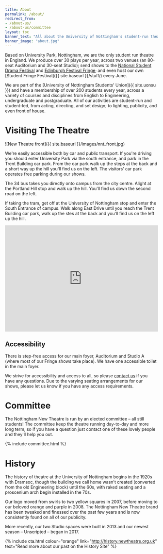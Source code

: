```yaml
---
title: About
permalink: /about/
redirect_from:
- /about-us/
- /about-us/committee
layout: toc 
banner_text: "All about the University of Nottingham's student-run theatre"
banner_image: "about.jpg"
---
```


Based on University Park, Nottingham, we are the only student run theatre in England. We produce over 30 plays per year, across two venues (an 80-seat Auditorium and 30-seat Studio); send shows to the [National Student Drama Festival](http://nsdf.org.uk) and [Edinburgh Festival Fringe](http://edfringe.com); and even host our own [Student Fringe Festival]({{ site.baseurl }}/stuff/) every June.

We are part of the [University of Nottingham Students' Union]({{ site.uonsu }}) and have a membership of over 200 students every year, across a variety of courses and disciplines from English to Engineering, undergraduate and postgraduate. All of our activities are student-run and student-led, from acting, directing, and set design; to lighting, publicity, and even front of house.

# Visiting The Theatre

![New Theatre front]({{ site.baseurl }}/images/nnt_front.jpg)

We're easily accessible both by car and public transport. If you're driving you should enter University Park via the south entrance, and park in the Trent Building car park. From the car park walk up the steps at the back and a short way up the hill you'll find us on the left. The visitors’ car park operates free parking during our shows.

The 34 bus takes you directly onto campus from the city centre. Alight at the Portland Hill stop and walk up the hill. You'll find us down the second road on the left.

If taking the tram, get off at the University of Nottingham stop and enter the South Entrance of campus. Walk along East Drive until you reach the Trent Building car park, walk up the stes at the back and you'll find us on the left up the hill. 

<iframe src="https://www.google.com/maps/ms?ie=UTF8&amp;hl=en&amp;t=m&amp;msa=0&amp;msid=203809243894156050253.00047251533fd25ea073d&amp;source=embed&amp;ll=52.93819,-1.197166&amp;spn=0.018105,0.017166&amp;z=14&amp;output=embed" width="100%" height="350" frameborder="0" marginwidth="0" marginheight="0" scrolling="no"></iframe>

## Accessibility

There is step-free access for our main foyer, Auditorium and Studio A (where most of our Fringe shows take place). We have one accessible toilet in the main foyer.

We strive for accessibility and access to all, so please [contact us](mailto:boxoffice@newtheatre.org.uk) if you have any questions. Due to the varying seating arrangements for our shows, please let us know if you have any access requirements.

# Committee 

The Nottingham New Theatre is run by an elected committee &ndash; all still students! The committee keep the theatre running day-to-day and more long term, so if you have a question just contact one of these lovely people and they'll help you out.

{% include committee.html %}

# History

The history of theatre at the University of Nottingham begins in the 1920s with Dramsoc, though the building we call home wasn't created (converted from the old Engineering block) until the 60s, with raked seating and a proscenium arch begin installed in the 70s.

Our logo moved from swirls to two yellow squares in 2007, before moving to our beloved orange and purple in 2008. The Nottingham New Theatre brand has been tweaked and finessed over the past few years and is now consistently found on all of our publicity.

More recently, our two Studio spaces were built in 2013 and our newest season &ndash; Unscripted &ndash; began in 2017. 

{% include cta.html colour="orange" link="http://history.newtheatre.org.uk" text="Read more about our past on the History Site" %}


